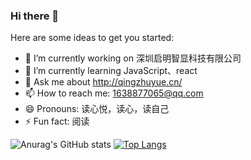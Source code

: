 ### Hi there 👋

Here are some ideas to get you started:

- 🔭 I’m currently working on 深圳启明智显科技有限公司
- 🌱 I’m currently learning JavaScript、react
- 💬 Ask me about http://qingzhuyue.cn/
- 📫 How to reach me: 1638877065@qq.com
- 😄 Pronouns: 读心悦，读心，读自己
- ⚡ Fun fact: 阅读

![Anurag's GitHub stats](https://github-readme-stats.vercel.app/api?username=duxinyues&show_icons=true&theme=radical)
[![Top Langs](https://github-readme-stats.vercel.app/api/top-langs/?username=duxinyues)](https://github.com/anuraghazra/github-readme-stats)

